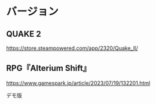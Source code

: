 # バージョン

## QUAKE 2

https://store.steampowered.com/app/2320/Quake_II/

## RPG『Alterium Shift』

https://www.gamespark.jp/article/2023/07/19/132201.html

デモ版
